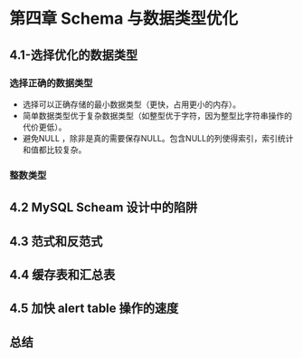 # 第四章 Schema 与数据类型优化
## 4.1-选择优化的数据类型

### 选择正确的数据类型
* 选择可以正确存储的最小数据类型（更快，占用更小的内存）。
* 简单数据类型优于复杂数据类型（如整型优于字符，因为整型比字符串操作的代价更低）。
* 避免NULL ，除非是真的需要保存NULL。包含NULL的列使得索引，索引统计和值都比较复杂。

### 整数类型


## 4.2 MySQL Scheam 设计中的陷阱

## 4.3 范式和反范式

## 4.4 缓存表和汇总表

## 4.5 加快 alert table 操作的速度

## 总结
